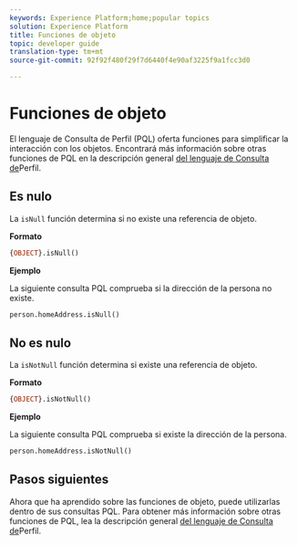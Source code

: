 ```yaml
---
keywords: Experience Platform;home;popular topics
solution: Experience Platform
title: Funciones de objeto
topic: developer guide
translation-type: tm+mt
source-git-commit: 92f92f480f29f7d6440f4e90af3225f9a1fcc3d0

---
```



# Funciones de objeto

El lenguaje de Consulta de Perfil (PQL) oferta funciones para simplificar la interacción con los objetos. Encontrará más información sobre otras funciones de PQL en la descripción general [del lenguaje de Consulta de](./overview.md)Perfil.

## Es nulo

La `isNull` función determina si no existe una referencia de objeto.

**Formato**

```sql
{OBJECT}.isNull()
```

**Ejemplo**

La siguiente consulta PQL comprueba si la dirección de la persona no existe.

```sql
person.homeAddress.isNull()
```

## No es nulo

La `isNotNull` función determina si existe una referencia de objeto.

**Formato**

```sql
{OBJECT}.isNotNull()
```

**Ejemplo**

La siguiente consulta PQL comprueba si existe la dirección de la persona.

```sql
person.homeAddress.isNotNull()
```

## Pasos siguientes

Ahora que ha aprendido sobre las funciones de objeto, puede utilizarlas dentro de sus consultas PQL. Para obtener más información sobre otras funciones de PQL, lea la descripción general [del lenguaje de Consulta de](./overview.md)Perfil.